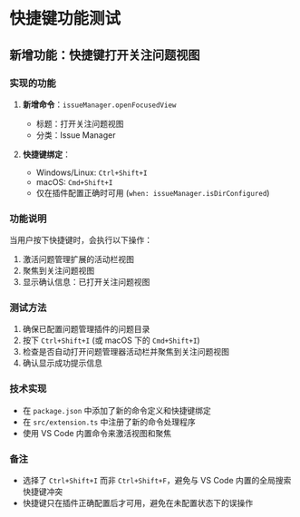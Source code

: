 # 快捷键功能测试

## 新增功能：快捷键打开关注问题视图

### 实现的功能
1. **新增命令**：`issueManager.openFocusedView`
   - 标题：打开关注问题视图
   - 分类：Issue Manager

2. **快捷键绑定**：
   - Windows/Linux: `Ctrl+Shift+I`
   - macOS: `Cmd+Shift+I`
   - 仅在插件配置正确时可用 (`when: issueManager.isDirConfigured`)

### 功能说明
当用户按下快捷键时，会执行以下操作：
1. 激活问题管理扩展的活动栏视图
2. 聚焦到关注问题视图
3. 显示确认信息：已打开关注问题视图

### 测试方法
1. 确保已配置问题管理插件的问题目录
2. 按下 `Ctrl+Shift+I` (或 macOS 下的 `Cmd+Shift+I`)
3. 检查是否自动打开问题管理器活动栏并聚焦到关注问题视图
4. 确认显示成功提示信息

### 技术实现
- 在 `package.json` 中添加了新的命令定义和快捷键绑定
- 在 `src/extension.ts` 中注册了新的命令处理程序
- 使用 VS Code 内置命令来激活视图和聚焦

### 备注
- 选择了 `Ctrl+Shift+I` 而非 `Ctrl+Shift+F`，避免与 VS Code 内置的全局搜索快捷键冲突
- 快捷键只在插件正确配置后才可用，避免在未配置状态下的误操作
